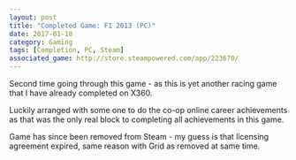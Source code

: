 ```yaml
---
layout: post
title: "Completed Game: F1 2013 (PC)"
date: 2017-01-18
category: Gaming
tags: [Completion, PC, Steam]
associated_game: http://store.steampowered.com/app/223670/
---
```


Second time going through this game - as this is yet another racing game that I have already completed on X360.

Luckily arranged with some one to do the co-op online career achievements as that was the only real block to completing all achievements in this game.

Game has since been removed from Steam - my guess is that licensing agreement expired, same reason with Grid as removed at same time.